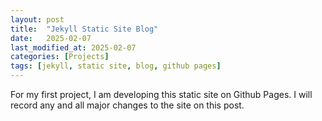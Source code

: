 ```yaml
---
layout: post
title:  "Jekyll Static Site Blog"
date:   2025-02-07
last_modified_at: 2025-02-07
categories: [Projects]
tags: [jekyll, static site, blog, github pages]
---
```


For my first project, I am developing this static site on Github Pages. I will record any and all major changes to the site on this post. 
